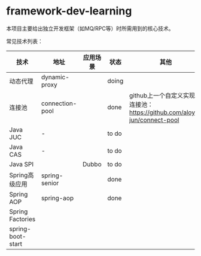 # framework-dev-learning

本项目主要给出独立开发框架（如MQ/RPC等）时所需用到的核心技术。

常见技术列表：

| 技术 | 地址 | 应用场景 | 状态 | 其他 |
| - | - | - | - | - |
|动态代理 | dynamic-proxy |  | doing |  |
|连接池 | connection-pool |  | done | github上一个自定义实现的连接池：https://github.com/aloys-jun/connect-pool |
| Java JUC | - |  | to do |  |
| Java CAS | - |  | to do |  |
| Java SPI | | Dubbo | to do |  |
| Spring高级应用 | spring-senior |  | done |  |
| Spring AOP | spring-aop |  | done |  |
| Spring Factories | |||  |
| spring-boot-start | |  |  |  |

